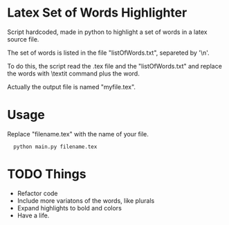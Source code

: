 # Latex Set of Words Highlighter

Script hardcoded, made in python to highlight a set of words  in a latex source file. 

The set of words is listed in the file  "listOfWords.txt", separeted by '\n'.

To do this, the script read the .tex file and the "listOfWords.txt" and replace the words with \textit command plus the word.

Actually the output file is named "myfile.tex".

# Usage
  Replace "filename.tex" with the name of your file.
```{r, engine='bash', count_lines}
  python main.py filename.tex
```


# TODO Things

* Refactor code
* Include more variatons of the words, like plurals
* Expand highlights to bold and colors
* Have a life.
